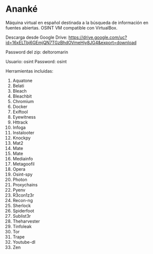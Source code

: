 # Ananké
Máquina virtual en español destinada a la búsqueda de información en fuentes abiertas. OSINT VM compatible con VirtualBox.

Descarga desde Google Drive: https://drive.google.com/uc?id=16xELTbj6GEmjQN7TGzBhdOVmeHiy8JG4&export=download

Password del zip: deltoromarin

Usuario: osint Password: osint

Herramientas incluidas:

1.	Aquatone
2.	Belati 
3.	Bleach 
4.	Bleachbit 
5.	Chromium 
6.	Docker
7.	Exiftool 
8.	Eyewitness
9.	Httrack 
10.	Infoga
11.	Instalooter 
12.	Knockpy 
13.	Mat2 
14.	Mate
15.	Mate
16.	Mediainfo 
17.	Metagoofil
18.	Opera
19.	Osint-spy
20.	Photon
21.	Proxychains 
22.	Pyenv
23.	R3con1z3r
24.	Recon-ng
25.	Sherlock
26.	Spiderfoot 
27.	Sublist3r 
28.	Theharvester  
29.	Tinfoleak 
30.	Tor 
31.	Trape
32.	Youtube-dl 
33.	Zen

